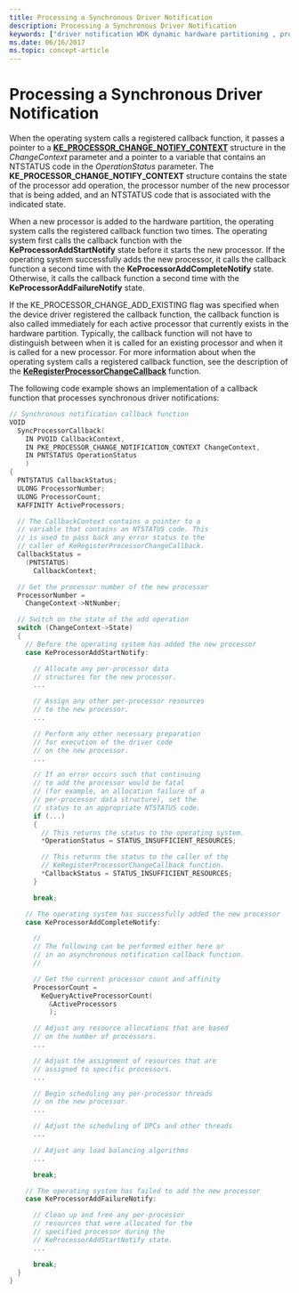 ```yaml
---
title: Processing a Synchronous Driver Notification
description: Processing a Synchronous Driver Notification
keywords: ["driver notification WDK dynamic hardware partitioning , processing", "synchronous driver notification WDK dynamic hardware partitioning , processing", "registering for driver notification WDK dynamic hardware partitioning , synchronous"]
ms.date: 06/16/2017
ms.topic: concept-article
---
```


# Processing a Synchronous Driver Notification


When the operating system calls a registered callback function, it passes a pointer to a [**KE\_PROCESSOR\_CHANGE\_NOTIFY\_CONTEXT**](/windows-hardware/drivers/ddi/wdm/ns-wdm-_ke_processor_change_notify_context) structure in the *ChangeContext* parameter and a pointer to a variable that contains an NTSTATUS code in the *OperationStatus* parameter. The **KE\_PROCESSOR\_CHANGE\_NOTIFY\_CONTEXT** structure contains the state of the processor add operation, the processor number of the new processor that is being added, and an NTSTATUS code that is associated with the indicated state.

When a new processor is added to the hardware partition, the operating system calls the registered callback function two times. The operating system first calls the callback function with the **KeProcessorAddStartNotify** state before it starts the new processor. If the operating system successfully adds the new processor, it calls the callback function a second time with the **KeProcessorAddCompleteNotify** state. Otherwise, it calls the callback function a second time with the **KeProcessorAddFailureNotify** state.

If the KE\_PROCESSOR\_CHANGE\_ADD\_EXISTING flag was specified when the device driver registered the callback function, the callback function is also called immediately for each active processor that currently exists in the hardware partition. Typically, the callback function will not have to distinguish between when it is called for an existing processor and when it is called for a new processor. For more information about when the operating system calls a registered callback function, see the description of the [**KeRegisterProcessorChangeCallback**](/windows-hardware/drivers/ddi/wdm/nf-wdm-keregisterprocessorchangecallback) function.

The following code example shows an implementation of a callback function that processes synchronous driver notifications:

```cpp
// Synchronous notification callback function
VOID
  SyncProcessorCallback(
    IN PVOID CallbackContext,
    IN PKE_PROCESSOR_CHANGE_NOTIFICATION_CONTEXT ChangeContext,
    IN PNTSTATUS OperationStatus
    )
{
  PNTSTATUS CallbackStatus;
  ULONG ProcessorNumber;
  ULONG ProcessorCount;
  KAFFINITY ActiveProcessors;

  // The CallbackContext contains a pointer to a
  // variable that contains an NTSTATUS code. This
  // is used to pass back any error status to the
  // caller of KeRegisterProcessorChangeCallback.
  CallbackStatus =
    (PNTSTATUS)
      CallbackContext;

  // Get the processor number of the new processor
  ProcessorNumber =
    ChangeContext->NtNumber;

  // Switch on the state of the add operation
  switch (ChangeContext->State)
  {
    // Before the operating system has added the new processor
    case KeProcessorAddStartNotify:

      // Allocate any per-processor data
      // structures for the new processor.
      ...

      // Assign any other per-processor resources
      // to the new processor.
      ...

      // Perform any other necessary preparation
      // for execution of the driver code
      // on the new processor.
      ...

      // If an error occurs such that continuing
      // to add the processor would be fatal
      // (for example, an allocation failure of a
      // per-processor data structure), set the
      // status to an appropriate NTSTATUS code.
      if (...)
      {
        // This returns the status to the operating system.
        *OperationStatus = STATUS_INSUFFICIENT_RESOURCES;

        // This returns the status to the caller of the
        // KeRegisterProcessorChangeCallback function.
        *CallbackStatus = STATUS_INSUFFICIENT_RESOURCES;
      }

      break;

    // The operating system has successfully added the new processor
    case KeProcessorAddCompleteNotify:

      //
      // The following can be performed either here or
      // in an asynchronous notification callback function.
      //

      // Get the current processor count and affinity
      ProcessorCount =
        KeQueryActiveProcessorCount(
          &ActiveProcessors
          );

      // Adjust any resource allocations that are based
      // on the number of processors.
      ...

      // Adjust the assignment of resources that are
      // assigned to specific processors.
      ...

      // Begin scheduling any per-processor threads
      // on the new processor.
      ...

      // Adjust the scheduling of DPCs and other threads
      ...

      // Adjust any load balancing algorithms
      ...

      break;

    // The operating system has failed to add the new processor
    case KeProcessorAddFailureNotify:

      // Clean up and free any per-processor
      // resources that were allocated for the
      // specified processor during the
      // KeProcessorAddStartNotify state.
      ...

      break;
  }
}
```

 

